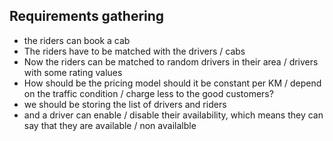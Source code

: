 ## Requirements gathering
- the riders can book a cab
- The riders have to be matched with the drivers / cabs
- Now the riders can be matched to random drivers in their area / drivers with some rating values
- How should be the pricing model should it be constant per KM / depend on the traffic condition / charge less to the good customers?
- we should be storing the list of drivers and riders
- and a driver can enable / disable their availability, which means they can say that they are available / non availalble
